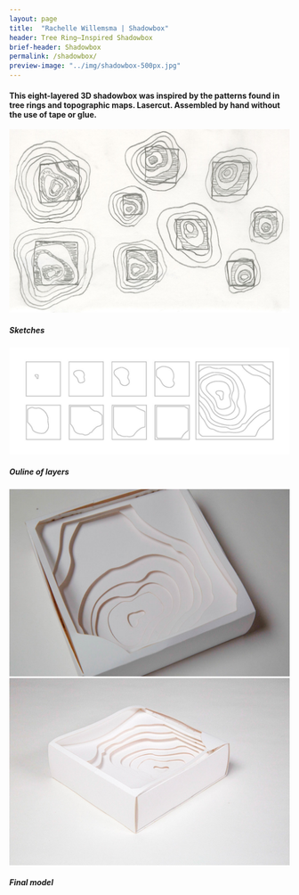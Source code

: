 ```yaml
---
layout: page
title:  "Rachelle Willemsma | Shadowbox"
header: Tree Ring–Inspired Shadowbox
brief-header: Shadowbox
permalink: /shadowbox/
preview-image: "../img/shadowbox-500px.jpg"
---
```


#### This eight-layered 3D shadowbox was inspired by the patterns found in tree rings and topographic maps. Lasercut. Assembled by hand without the use of tape or glue.

![Shadowbox Sketches](../img/shadowbox-sketch.jpg)

##### Sketches

![Shadowbox Layers](../img/shadowbox-layers.jpg)

##### Ouline of layers

![Shadowbox](../img/shadowbox1.jpg)
![Shadowbox](../img/shadowbox2.jpg)

##### Final model